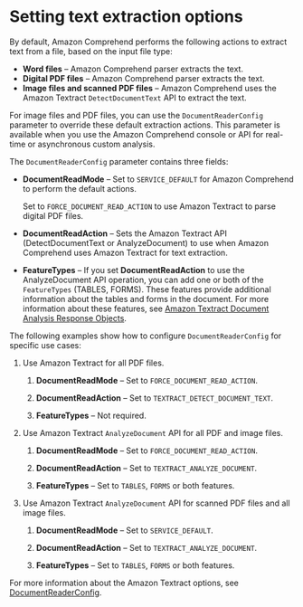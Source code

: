 # Setting text extraction options<a name="idp-set-textract-options"></a>

 By default, Amazon Comprehend performs the following actions to extract text from a file, based on the input file type: 
+ **Word files** – Amazon Comprehend parser extracts the text\. 
+ **Digital PDF files** – Amazon Comprehend parser extracts the text\. 
+ **Image files and scanned PDF files** – Amazon Comprehend uses the Amazon Textract `DetectDocumentText` API to extract the text\. 

For image files and PDF files, you can use the `DocumentReaderConfig` parameter to override these default extraction actions\. This parameter is available when you use the Amazon Comprehend console or API for real\-time or asynchronous custom analysis\.

The `DocumentReaderConfig` parameter contains three fields:
+ **DocumentReadMode** – Set to `SERVICE_DEFAULT` for Amazon Comprehend to perform the default actions\. 

  Set to `FORCE_DOCUMENT_READ_ACTION` to use Amazon Textract to parse digital PDF files\.
+ **DocumentReadAction** – Sets the Amazon Textract API \(DetectDocumentText or AnalyzeDocument\) to use when Amazon Comprehend uses Amazon Textract for text extraction\.
+ **FeatureTypes** – If you set **DocumentReadAction** to use the AnalyzeDocument API operation, you can add one or both of the `FeatureTypes` \(TABLES, FORMS\)\. These features provide additional information about the tables and forms in the document\. For more information about these features, see [Amazon Textract Document Analysis Response Objects](https://docs.aws.amazon.com/textract/latest/dg/how-it-works-document-layout.html)\.

The following examples show how to configure `DocumentReaderConfig` for specific use cases:

1. Use Amazon Textract for all PDF files\. 

   1. **DocumentReadMode** – Set to `FORCE_DOCUMENT_READ_ACTION`\.

   1. **DocumentReadAction** – Set to `TEXTRACT_DETECT_DOCUMENT_TEXT`\.

   1. **FeatureTypes** – Not required\.

1. Use Amazon Textract `AnalyzeDocument` API for all PDF and image files\. 

   1. **DocumentReadMode** – Set to `FORCE_DOCUMENT_READ_ACTION`\.

   1. **DocumentReadAction** – Set to `TEXTRACT_ANALYZE_DOCUMENT`\.

   1. **FeatureTypes** – Set to `TABLES`, `FORMS` or both features\.

1. Use Amazon Textract `AnalyzeDocument` API for scanned PDF files and all image files\. 

   1. **DocumentReadMode** – Set to `SERVICE_DEFAULT`\.

   1. **DocumentReadAction** – Set to `TEXTRACT_ANALYZE_DOCUMENT`\.

   1. **FeatureTypes** – Set to `TABLES`, `FORMS` or both features\.

For more information about the Amazon Textract options, see [DocumentReaderConfig](https://docs.aws.amazon.com/comprehend/latest/APIReference/API_DocumentReaderConfig.html)\.